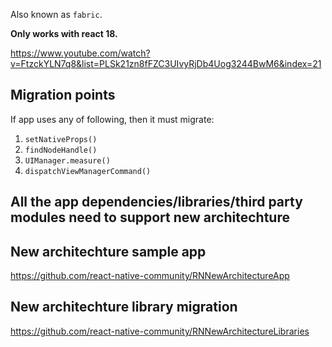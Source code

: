 
Also known as `fabric`.

**Only works with react 18.**

https://www.youtube.com/watch?v=FtzckYLN7q8&list=PLSk21zn8fFZC3UIvyRjDb4Uog3244BwM6&index=21

## Migration points
If app uses any of following, then it must migrate:

1. `setNativeProps()`
2. `findNodeHandle()`
3. `UIManager.measure()`
4. `dispatchViewManagerCommand()`

## All the app dependencies/libraries/third party modules need to support new architechture

## New architechture sample app

https://github.com/react-native-community/RNNewArchitectureApp

## New architechture library migration

https://github.com/react-native-community/RNNewArchitectureLibraries

